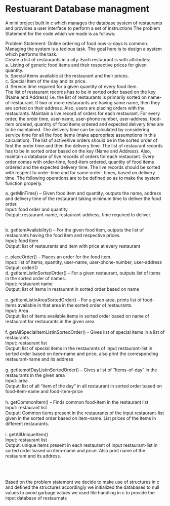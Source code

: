 # Restuarant Database managment
A mini project built in c which manages the database system of restaurants and provides a user interface to perform a set of instructions
The problem Statement for the code which we made is as follows:

Problem Statement:
Online ordering of food now-a-days is common. Managing the system is a tedious task. The goal here is to design a
system which performs the task.<br />
Create a list of restaurants in a city. Each restaurant is with attributes:<br />
a. Listing of generic food items and their respective prices for given quantity. <br />
b. Special items available at the restaurant and their prices. <br />
c. Special Item of the day and its price. <br />
d. Service time required for a given quantity of every food item. <br />
The list of restaurant records has to be in sorted order based on the key (Name and Address) i.e. the list of restaurants is
primarily sorted on name-of-restaurant. If two or more restaurants are having same name, then they are sorted on their
address.
Also, users are placing orders with the restaurants. Maintain a live record of orders for each restaurant. For every order,
the order time, user-name, user-phone number, user-address, food-item ordered, quantity of food items ordered and
expected delivery time are to be maintained. The delivery time can be calculated by considering service time for all the
food items (make appropriate assumptions in this calculation). The list of active/live orders should be in the sorted order
of first the order time and then the delivery time.
The list of restaurant records has to be in sorted order based on the key (Name and Address).
Also, maintain a database of live records of orders for each restaurant. Every order comes with order-time, food-item
ordered, quantity of food items ordered and the expected delivery time. The live records should be sorted with respect to
order-time and for same order- times, based on delivery time.
The following operations are to be defined so as to make the system function properly.

a. getMinTime() – Given food item and quantity, outputs the name, address and delivery time of the restaurant
taking minimum time to deliver the food order.<br />
Input: food order and quantity<br />
Output: restaurant-name, restaurant-address, time required to deliver.<br /><br />

b. getItemAvailability() – For the given food item, outputs the list of restaurants having the food item and respective
prices.<br />
Input: food item<br />
Output: list of restaurants and item with price at every restaurant<br /><br />
c. placeOrder() – Places an order for the food item.<br />
Input: list of items, quantity, user-name, user-phone-number, user-address<br />
Output: orderID<br />
d. getItemListInSortedOrder() – For a given restaurant, outputs list of items in the sorted order of names.<br />
Input: restaurant name<br />
Output: list of items in restaurant in sorted order based on name<br /><br />
e. getItemListInAreaSortedOrder() – For a given area, prints list of food-items available in that area in the sorted
order of restaurants.<br />
Input: Area<br />
Output: list of items available items in sorted order based on name of restaurant for restaurants in the given area<br /><br />
f. getAllSpecialItemListinSortedOrder() - Gives list of special items in a list of restaurants<br />
Input: restaurant list<br />
Output: list of special items in the restaurants of input restaurant-list in sorted order based on item-name and
price, also print the corresponding restaurant-name and its address<br /><br />
g. getItemofDayListinSortedOrder() – Gives a list of “Items-of-day” in the restaurants in the given area<br />
Input: area<br />
Output: list of all “item of the day” in all restaurant in sorted order based on food-item-name and food-item-price<br /><br />
h. getCommonItem() – Finds common food-item in the restaurant list<br />
Input: restaurant list<br />
Output: Common items present in the restaurants of the input restaurant-list given in the sorted order based on
item-name. List prices of the items in different restaurants.<br /><br />
i. getAllUniqueItem()<br />
Input: restaurant list<br />
Output: unique items present in each restaurant of input restaurant-list in sorted order based on item-name and
price. Also print name of the restaurant and its address.<br /><br />

<br /><br /> 
Based on the problem statement we decide to make use of structures in c and defined the structures accordingly
we initialized the databases to null values to avoid garbage values
we used file handling in c to provide the input database of restaurnats
